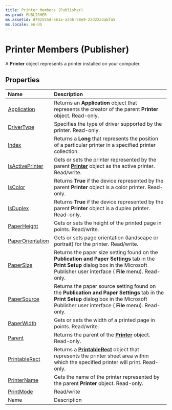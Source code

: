 ```yaml
---
title: Printer Members (Publisher)
ms.prod: PUBLISHER
ms.assetid: d792555d-ab1a-a246-58e9-22d22a3abfa5
ms.locale: en-US
---
```



# Printer Members (Publisher)
A  **Printer** object represents a printer installed on your computer.

## Properties



|**Name**|**Description**|
|:-----|:-----|
| [Application](printer.application-property-publisher.md)|Returns an  **Application** object that represents the creator of the parent **Printer** object. Read-only.|
| [DriverType](printer.drivertype-property-publisher.md)|Specifies the type of driver supported by the printer. Read-only.|
| [Index](printer.index-property-publisher.md)|Returns a  **Long** that represents the position of a particular printer in a specified printer collection.|
| [IsActivePrinter](printer.isactiveprinter-property-publisher.md)|Gets or sets the printer represented by the parent  **[Printer](printer-object-publisher.md)** object as the active printer. Read/write.|
| [IsColor](printer.iscolor-property-publisher.md)|Returns  **True** if the device represented by the parent **Printer** object is a color printer. Read-only.|
| [IsDuplex](printer.isduplex-property-publisher.md)|Returns  **True** if the device represented by the parent **Printer** object is a duplex printer. Read-only.|
| [PaperHeight](printer.paperheight-property-publisher.md)|Gets or sets the height of the printed page in points. Read/write.|
| [PaperOrientation](printer.paperorientation-property-publisher.md)|Gets or sets page orientation (landscape or portrait) for the printer. Read/write.|
| [PaperSize](printer.papersize-property-publisher.md)|Returns the paper size setting found on the  **Publication and Paper Settings** tab in the **Print Setup** dialog box in the Microsoft Publisher user interface ( **File** menu). Read-only.|
| [PaperSource](printer.papersource-property-publisher.md)|Returns the paper source setting found on the  **Publication and Paper Settings** tab in the **Print Setup** dialog box in the Microsoft Publisher user interface ( **File** menu). Read-only.|
| [PaperWidth](printer.paperwidth-property-publisher.md)|Gets or sets the width of a printed page in points. Read/write.|
| [Parent](printer.parent-property-publisher.md)|Returns the parent of the  **[Printer](printer-object-publisher.md)** object. Read-only.|
| [PrintableRect](printer.printablerect-property-publisher.md)|Returns a  **[PrintableRect](printablerect-object-publisher.md)** object that represents the printer sheet area within which the specified printer will print. Read-only.|
| [PrinterName](printer.printername-property-publisher.md)|Gets the name of the printer represented by the parent  **Printer** object. Read-only.|
| [PrintMode](printer.printmode-property-publisher.md)|Read/write|
|Name|Description|

